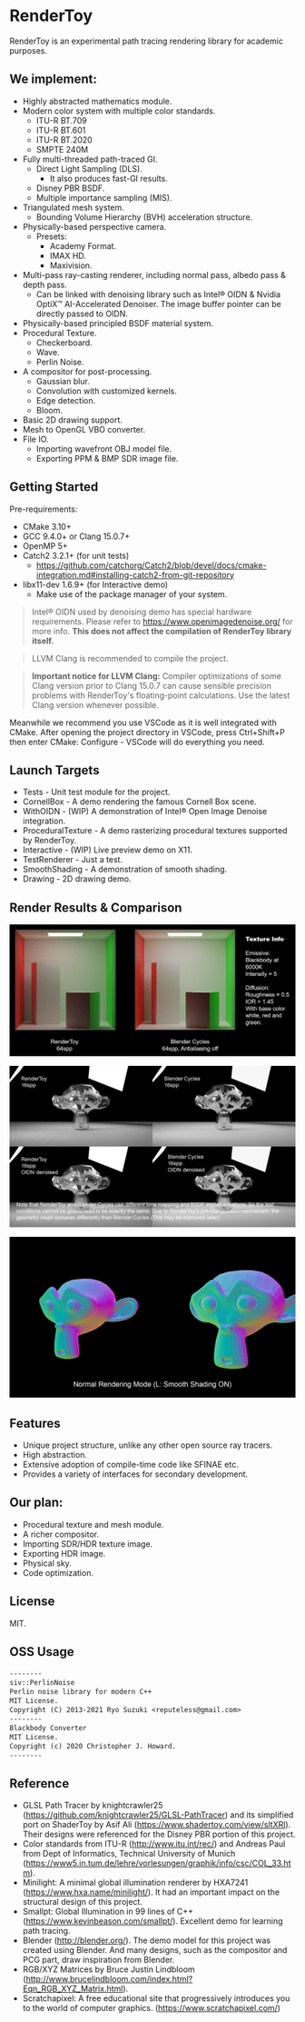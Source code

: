# RenderToy
RenderToy is an experimental path tracing rendering library for academic purposes.

[comment]: # (
    你说得对，但是 RenderToy 是一款全新的「基于物理的路径追踪软件渲染器」。渲染发生在一个被称作「标准化设备坐标系」的幻想世界，在这里，被「包围体积层次」和「穆勒-朗博算法」选中的光线将被授予「多重重要性采样」，导引「蒙特卡洛方法」。你将扮演一位名为「辐射度」的神秘角色，在自由的旅行（有六个自由度）中邂逅几何特征各异、材质独特的三角形们，和他们一起击败噪声，找回失散的概率密度函数——同时，逐步发掘「全局光照」的真相。
    除了上述的介绍以外，RenderToy 还同时内置了「过程化生成」和「后期处理」模块。为了服务后期处理模块，RenderToy 引入了包括像素级处理（黑白和目标提取等）和卷积处理（快速高斯模糊和边缘查找等）在内的图像处理能力。
    出于兼容性、开发成本和开源软件协议的考虑（这是非常现实的问题，如果要支持图形界面，那么对于即时呈现部分，要么1开发一套全新的栅格化渲染系统，要么2调用 OpenGL 或者 DirectX，要么3采用支持现代图形库的开发框架如 Qt 等。1几乎要写一个和已有光线追踪技术等代码量的模块，鉴于目前项目代码行数已经破4000，这带来的开发成本太大了；2会带来大量的兼容性问题，而且一旦引入例如 OpenGL 在内的图形库，本项目的很多模块，例如摄像机矩阵和求交等，都会与 OpenGL 内部已有的方法产生冲突，贸然建立 Wrapper 会带来代码重复，并且极大影响性能；3如果使用Qt等较成熟的图形化框架，又会污染本项目的 MIT 协议），除了采用 X11 的「Interactive」演示程序以外，RenderToy 以静态链接库的形式存在，不内置图形界面，其他的演示程序也均采用标准输入输出流。
    详情请看英文文档。
)

## We implement:
* Highly abstracted mathematics module.
* Modern color system with multiple color standards.
    * ITU-R BT.709
    * ITU-R BT.601
    * ITU-R BT.2020
    * SMPTE 240M
* Fully multi-threaded path-traced GI.
    * Direct Light Sampling (DLS).
        * It also produces fast-GI results.
    * Disney PBR BSDF.
    * Multiple importance sampling (MIS).
* Triangulated mesh system.
    * Bounding Volume Hierarchy (BVH) acceleration structure.
* Physically-based perspective camera.
    * Presets:
        * Academy Format.
        * IMAX HD.
        * Maxivision.
* Multi-pass ray-casting renderer, including normal pass, albedo pass & depth pass.
    * Can be linked with denoising library such as Intel® OIDN & Nvidia OptiX™ AI-Accelerated Denoiser. The image buffer pointer can be directly passed to OIDN.
* Physically-based principled BSDF material system.
* Procedural Texture.
    * Checkerboard.
    * Wave.
    * Perlin Noise.
* A compositor for post-processing.
    * Gaussian blur.
    * Convolution with customized kernels.
    * Edge detection.
    * Bloom.
* Basic 2D drawing support.
* Mesh to OpenGL VBO converter.
* File IO.
    * Importing wavefront OBJ model file.
    * Exporting PPM & BMP SDR image file.

## Getting Started
Pre-requirements:
* CMake 3.10+
* GCC 9.4.0+ or Clang 15.0.7+
* OpenMP 5+
* Catch2 3.2.1+ (for unit tests)
    * https://github.com/catchorg/Catch2/blob/devel/docs/cmake-integration.md#installing-catch2-from-git-repository
* libx11-dev 1.6.9+ (for Interactive demo)
    * Make use of the package manager of your system.

> Intel® OIDN used by denoising demo has special hardware requirements. Please refer to https://www.openimagedenoise.org/ for more info. **This does not affect the compilation of RenderToy library itself.**

> LLVM Clang is recommended to compile the project.

> **Important notice for LLVM Clang:**
> Compiler optimizations of some Clang version prior to Clang 15.0.7 can cause sensible precision problems with RenderToy's floating-point calculations. Use the latest Clang version whenever possible.

Meanwhile we recommend you use VSCode as it is well integrated with CMake. After opening the project directory in VSCode, press Ctrl+Shift+P then enter CMake: Configure - VSCode will do everything you need.

## Launch Targets
* Tests - Unit test module for the project.
* CornellBox - A demo rendering the famous Cornell Box scene.
* WithOIDN - (WIP) A demonstration of Intel® Open Image Denoise integration.
* ProceduralTexture - A demo rasterizing procedural textures supported by RenderToy.
* Interactive - (WIP) Live preview demo on X11.
* TestRenderer - Just a test.
* SmoothShading - A demonstration of smooth shading.
* Drawing - 2D drawing demo.

## Render Results & Comparison

![comparison](./docs/comparison.png)

![oidn](./docs/oidn.png)

![smooth](./docs/ss.png)

## Features
* Unique project structure, unlike any other open source ray tracers.
* High abstraction.
* Extensive adoption of compile-time code like SFINAE etc.
* Provides a variety of interfaces for secondary development.

## Our plan:
* Procedural texture and mesh module.
* A richer compositor.
* Importing SDR/HDR texture image.
* Exporting HDR image.
* Physical sky.
* Code optimization.

## License
MIT.

## OSS Usage
```
--------
siv::PerlinNoise
Perlin noise library for modern C++
MIT License.
Copyright (C) 2013-2021 Ryo Suzuki <reputeless@gmail.com>
--------
Blackbody Converter
MIT License.
Copyright (c) 2020 Christopher J. Howard.
--------
```

## Reference
* GLSL Path Tracer by knightcrawler25 (https://github.com/knightcrawler25/GLSL-PathTracer) and its simplified port on ShaderToy by Asif Ali (https://www.shadertoy.com/view/sltXRl). Their designs were referenced for the Disney PBR portion of this project.
* Color standards from ITU-R (http://www.itu.int/rec/) and Andreas Paul from Dept of Informatics,  Technical University of Munich (https://www5.in.tum.de/lehre/vorlesungen/graphik/info/csc/COL_33.htm).
* Minilight: A minimal global illumination renderer by HXA7241 (https://www.hxa.name/minilight/). It had an important impact on the structural design of this project.
* Smallpt: Global Illumination in 99 lines of C++ (https://www.kevinbeason.com/smallpt/). Excellent demo for learning path tracing.
* Blender (http://blender.org/). The demo model for this project was created using Blender. And many designs, such as the compositor and PCG part, draw inspiration from Blender.
* RGB/XYZ Matrices by Bruce Justin Lindbloom (http://www.brucelindbloom.com/index.html?Eqn_RGB_XYZ_Matrix.html).
* Scratchapixel: A free educational site that progressively introduces you to the world of computer graphics. (https://www.scratchapixel.com/)
